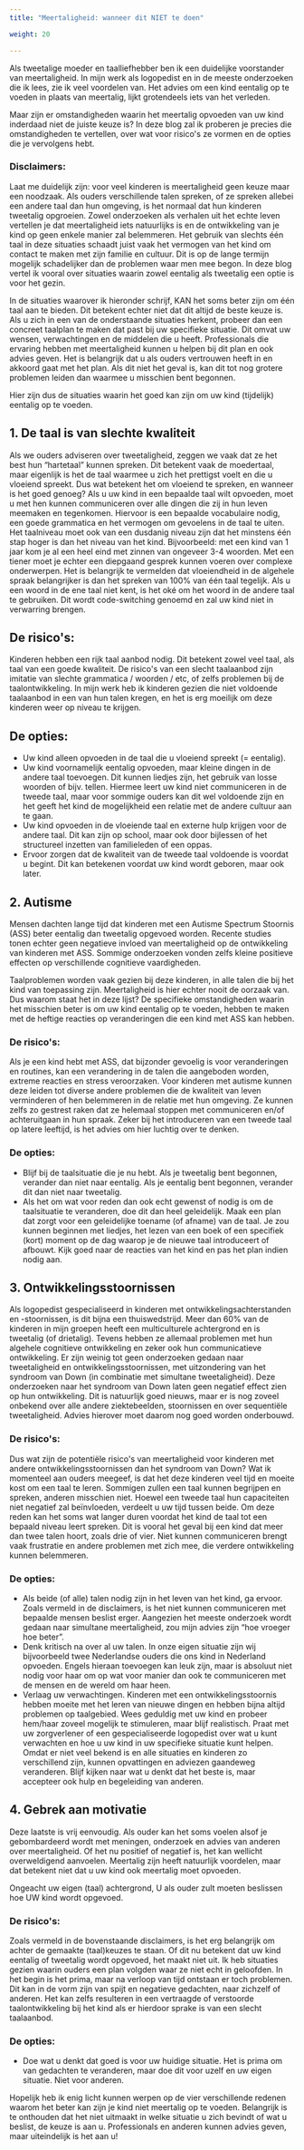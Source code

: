 ```yaml
---
title: "Meertaligheid: wanneer dit NIET te doen"

weight: 20

---
```


Als tweetalige moeder en taalliefhebber ben ik een duidelijke voorstander van meertaligheid. In mijn werk als logopedist en in de meeste onderzoeken die ik lees, zie ik veel voordelen van. Het advies om een kind eentalig op te voeden in plaats van meertalig, lijkt grotendeels iets van het verleden.
	
Maar zijn er omstandigheden waarin het meertalig opvoeden van uw kind inderdaad niet de juiste keuze is? In deze blog zal ik proberen je precies die omstandigheden te vertellen, over wat voor risico's ze vormen en de opties die je vervolgens hebt.

### Disclaimers:
Laat me duidelijk zijn: voor veel kinderen is meertaligheid geen keuze maar een noodzaak. Als ouders verschillende talen spreken, of ze spreken allebei een andere taal dan hun omgeving, is het normaal dat hun kinderen tweetalig opgroeien. Zowel onderzoeken als verhalen uit het echte leven vertellen je dat meertaligheid iets natuurlijks is en de ontwikkeling van je kind op geen enkele manier zal belemmeren. Het gebruik van slechts één taal in deze situaties schaadt juist vaak het vermogen van het kind om contact te maken met zijn familie en cultuur. Dit is op de lange termijn mogelijk schadelijker dan de problemen waar men mee begon. In deze blog vertel ik vooral over situaties waarin zowel eentalig als tweetalig een optie is voor het gezin.

In de situaties waarover ik hieronder schrijf, KAN het soms beter zijn om één taal aan te bieden. Dit betekent echter niet dat dit altijd de beste keuze is. Als u zich in een van de onderstaande situaties herkent, probeer dan een concreet taalplan te maken dat past bij uw specifieke situatie. Dit omvat uw wensen, verwachtingen en de middelen die u heeft. Professionals die ervaring hebben met meertaligheid kunnen u helpen bij dit plan en ook advies geven. Het is belangrijk dat u als ouders vertrouwen heeft in en akkoord gaat met het plan. Als dit niet het geval is, kan dit tot nog grotere problemen leiden dan waarmee u misschien bent begonnen.

Hier zijn dus de situaties waarin het goed kan zijn om uw kind (tijdelijk) eentalig op te voeden.
## 1. De taal is van slechte kwaliteit
	
Als we ouders adviseren over tweetaligheid, zeggen we vaak dat ze het best hun “hartetaal” kunnen spreken. Dit betekent vaak de moedertaal, maar eigenlijk is het de taal waarmee u zich het prettigst voelt en die u vloeiend spreekt. Dus wat betekent het om vloeiend te spreken, en wanneer is het goed genoeg?
Als u uw kind in een bepaalde taal wilt opvoeden, moet u met hen kunnen communiceren over alle dingen die zij in hun leven meemaken en tegenkomen. Hiervoor is een bepaalde vocabulaire nodig, een goede grammatica en het vermogen om gevoelens in de taal te uiten. Het taalniveau moet ook van een dusdanig niveau zijn dat het minstens één stap hoger is dan het niveau van het kind. Bijvoorbeeld: met een kind van 1 jaar kom je al een heel eind met zinnen van ongeveer 3-4 woorden. Met een tiener moet je echter een diepgaand gesprek kunnen voeren over complexe onderwerpen. Het is belangrijk te vermelden dat vloeiendheid in de algehele spraak belangrijker is dan het spreken van 100% van één taal tegelijk. Als u een woord in de ene taal niet kent, is het oké om het woord in de andere taal te gebruiken. Dit wordt code-switching genoemd en zal uw kind niet in verwarring brengen.

## De risico's:
Kinderen hebben een rijk taal aanbod nodig. Dit betekent zowel veel taal, als taal van een goede kwaliteit. De risico's van een slecht taalaanbod zijn imitatie van slechte grammatica / woorden / etc, of zelfs problemen bij de taalontwikkeling. In mijn werk heb ik kinderen gezien die niet voldoende taalaanbod in een van hun talen kregen, en het is erg moeilijk om deze kinderen weer op niveau te krijgen.

## De opties:

- Uw kind alleen opvoeden in de taal die u vloeiend spreekt (= eentalig).
- Uw kind voornamelijk eentalig opvoeden, maar kleine dingen in de andere taal toevoegen. Dit kunnen liedjes zijn, het gebruik van losse woorden of bijv. tellen. Hiermee leert uw kind niet communiceren in de tweede taal, maar voor sommige ouders kan dit wel voldoende zijn en het geeft het kind de mogelijkheid een relatie met de andere cultuur aan te gaan.
- Uw kind opvoeden in de vloeiende taal en externe hulp krijgen voor de andere taal. Dit kan zijn op school, maar ook door bijlessen of het structureel inzetten van familieleden of een oppas.
- Ervoor zorgen dat de kwaliteit van de tweede taal voldoende is voordat u begint. Dit kan betekenen voordat uw kind wordt geboren, maar ook later.

## 2. Autisme
Mensen dachten lange tijd dat kinderen met een Autisme Spectrum Stoornis (ASS) beter eentalig dan tweetalig opgevoed worden. Recente studies tonen echter geen negatieve invloed van meertaligheid op de ontwikkeling van kinderen met ASS. Sommige onderzoeken vonden zelfs kleine positieve effecten op verschillende cognitieve vaardigheden.
	
Taalproblemen worden vaak gezien bij deze kinderen, in alle talen die bij het kind van toepassing zijn. Meertaligheid is hier echter nooit de oorzaak van. Dus waarom staat het in deze lijst? De specifieke omstandigheden waarin het misschien beter is om uw kind eentalig op te voeden, hebben te maken met de heftige reacties op veranderingen die een kind met ASS kan hebben.

### De risico's:
Als je een kind hebt met ASS, dat bijzonder gevoelig is voor veranderingen en routines, kan een verandering in de talen die aangeboden worden, extreme reacties en stress veroorzaken. Voor kinderen met autisme kunnen deze leiden tot diverse andere problemen die de kwaliteit van leven verminderen of hen belemmeren in de relatie met hun omgeving. Ze kunnen zelfs zo gestrest raken dat ze helemaal stoppen met communiceren en/of achteruitgaan in hun spraak. Zeker bij het introduceren van een tweede taal op latere leeftijd, is het advies om hier luchtig over te denken.

### De opties:

- Blijf bij de taalsituatie die je nu hebt. Als je tweetalig bent begonnen, verander dan niet naar eentalig. Als je eentalig bent begonnen, verander dit dan niet naar tweetalig.
- Als het om wat voor reden dan ook echt gewenst of nodig is om de taalsituatie te veranderen, doe dit dan heel geleidelijk. Maak een plan dat zorgt voor een geleidelijke toename (of afname) van de taal. Je zou kunnen beginnen met liedjes, het lezen van een boek of een specifiek (kort) moment op de dag waarop je de nieuwe taal introduceert of afbouwt. Kijk goed naar de reacties van het kind en pas het plan indien nodig aan.

## 3. Ontwikkelingsstoornissen
	
Als logopedist gespecialiseerd in kinderen met ontwikkelingsachterstanden en -stoornissen, is dit bijna een thuiswedstrijd. Meer dan 60% van de kinderen in mijn groepen heeft een multiculturele achtergrond en is tweetalig (of drietalig).
Tevens hebben ze allemaal problemen met hun algehele cognitieve ontwikkeling en zeker ook hun communicatieve ontwikkeling. Er zijn weinig tot geen onderzoeken gedaan naar tweetaligheid en ontwikkelingsstoornissen, met uitzondering van het syndroom van Down (in combinatie met simultane tweetaligheid). Deze onderzoeken naar het syndroom van Down laten geen negatief effect zien op hun ontwikkeling. Dit is natuurlijk goed nieuws, maar er is nog zoveel onbekend over alle andere ziektebeelden, stoornissen en over sequentiële tweetaligheid. Advies hierover moet daarom nog goed worden onderbouwd.

### De risico's:
Dus wat zijn de potentiële risico's van meertaligheid voor kinderen met andere ontwikkelingsstoornissen dan het syndroom van Down? Wat ik momenteel aan ouders meegeef, is dat het deze kinderen veel tijd en moeite kost om een ​​taal te leren. Sommigen zullen een taal kunnen begrijpen en spreken, anderen misschien niet. Hoewel een tweede taal hun capaciteiten niet negatief zal beïnvloeden, verdeelt u uw tijd tussen beide. Om deze reden kan het soms wat langer duren voordat het kind de taal tot een bepaald niveau leert spreken. Dit is vooral het geval bij een kind dat meer dan twee talen hoort, zoals drie of vier. Niet kunnen communiceren brengt vaak frustratie en andere problemen met zich mee, die verdere ontwikkeling kunnen belemmeren.

### De opties:

- Als beide (of alle) talen nodig zijn in het leven van het kind, ga ervoor. Zoals vermeld in de disclaimers, is het niet kunnen communiceren met bepaalde mensen beslist erger. Aangezien het meeste onderzoek wordt gedaan naar simultane meertaligheid, zou mijn advies zijn “hoe vroeger hoe beter”.
- Denk kritisch na over al uw talen. In onze eigen situatie zijn wij bijvoorbeeld twee Nederlandse ouders die ons kind in Nederland opvoeden. Engels hieraan toevoegen kan leuk zijn, maar is absoluut niet nodig voor haar om op wat voor manier dan ook te communiceren met de mensen en de wereld om haar heen.
- Verlaag uw verwachtingen. Kinderen met een ontwikkelingsstoornis hebben moeite met het leren van nieuwe dingen en hebben bijna altijd problemen op taalgebied. Wees geduldig met uw kind en probeer hem/haar zoveel mogelijk te stimuleren, maar blijf realistisch. Praat met uw zorgverlener of een gespecialiseerde logopedist over wat u kunt verwachten en hoe u uw kind in uw specifieke situatie kunt helpen. Omdat er niet veel bekend is en alle situaties en kinderen zo verschillend zijn, kunnen opvattingen en adviezen gaandeweg veranderen. Blijf kijken naar wat u denkt dat het beste is, maar accepteer ook hulp en begeleiding van anderen.

## 4. Gebrek aan motivatie
Deze laatste is vrij eenvoudig. Als ouder kan het soms voelen alsof je gebombardeerd wordt met meningen, onderzoek en advies van anderen over meertaligheid. Of het nu positief of negatief is, het kan wellicht overweldigend aanvoelen. Meertalig zijn heeft natuurlijk voordelen, maar dat betekent niet dat u uw kind ook meertalig moet opvoeden.
	
Ongeacht uw eigen (taal) achtergrond, U als ouder zult moeten beslissen hoe UW kind wordt opgevoed.

### De risico's:
Zoals vermeld in de bovenstaande disclaimers, is het erg belangrijk om achter de gemaakte (taal)keuzes te staan. Of dit nu betekent dat uw kind eentalig of tweetalig wordt opgevoed, het maakt niet uit. Ik heb situaties gezien waarin ouders een plan volgden waar ze niet echt in geloofden. In het begin is het prima, maar na verloop van tijd ontstaan er toch problemen. Dit kan in de vorm zijn van spijt en negatieve gedachten, naar zichzelf of anderen. Het kan zelfs resulteren in een vertraagde of verstoorde taalontwikkeling bij het kind als er hierdoor sprake is van een slecht taalaanbod.
### De opties:

- Doe wat u denkt dat goed is voor uw huidige situatie. Het is prima om van gedachten te veranderen, maar doe dit voor uzelf en uw eigen situatie. Niet voor anderen.

Hopelijk heb ik enig licht kunnen werpen op de vier verschillende redenen waarom het beter kan zijn je kind niet meertalig op te voeden. Belangrijk is te onthouden dat het niet uitmaakt in welke situatie u zich bevindt of wat u beslist, de keuze is aan u. Professionals en anderen kunnen advies geven, maar uiteindelijk is het aan u!